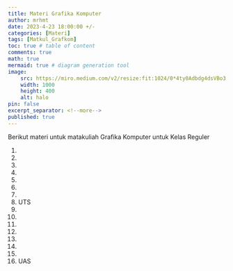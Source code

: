```yaml
---
title: Materi Grafika Komputer
author: mrhmt
date: 2023-4-23 18:00:00 +/-
categories: [Materi]
tags: [Matkul_Grafkom]
toc: true # table of content
comments: true 
math: true
mermaid: true # diagram generation tool
image:
    src: https://miro.medium.com/v2/resize:fit:1024/0*4ty0Adbdg4dsVBo3.png
    width: 1000 
    height: 400
    alt: halo
pin: false
excerpt_separator: <!--more-->
published: true
---
```


Berikut materi untuk matakuliah Grafika Komputer untuk Kelas Reguler

1. 
2. 
3. 
4. 
5. 
6. 
7. 
8. UTS
9. 
10. 
11. 
12. 
13. 
14. 
15. 
16. UAS